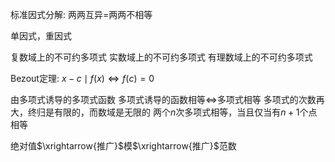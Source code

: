标准因式分解: 两两互异$=$两两不相等

单因式，重因式

复数域上的不可约多项式
实数域上的不可约多项式
有理数域上的不可约多项式

Bezout定理: $x-c\mid f(x)\iff f(c)=0$

由多项式诱导的多项式函数
多项式诱导的函数相等$\iff$多项式相等
多项式的次数再大，终归是有限的，而数域是无限的
两个$n$次多项式相等，当且仅当有$n+1$个点相等

绝对值$\xrightarrow{推广}$模$\xrightarrow{推广}$范数
